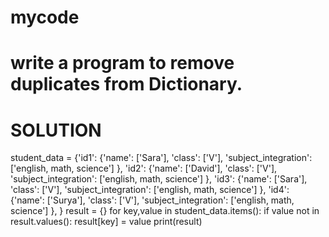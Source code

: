 # mycode
# write a program to remove duplicates from Dictionary.

# SOLUTION

student_data = {'id1':
 {'name': ['Sara'],
 'class': ['V'],
 'subject_integration': ['english, math, science']
 },
'id2':
{'name': ['David'],
 'class': ['V'],
 'subject_integration': ['english, math, science']
 },
'id3':
 {'name': ['Sara'],
 'class': ['V'],
 'subject_integration': ['english, math, science']
 },
'id4':
 {'name': ['Surya'],
 'class': ['V'],
 'subject_integration': ['english, math, science']
 },
}
result = {}
for key,value in student_data.items():
 if value not in result.values():
 result[key] = value
print(result)
